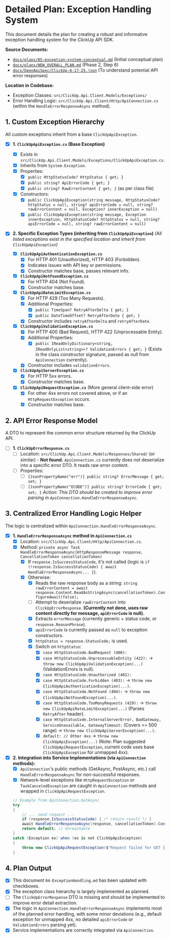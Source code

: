 # Detailed Plan: Exception Handling System

This document details the plan for creating a robust and informative exception handling system for the ClickUp API SDK.

**Source Documents:**
*   [`docs/plans/05-exception-system-conceptual.md`](../05-exception-system-conceptual.md) (Initial conceptual plan)
*   [`docs/plans/NEW_OVERALL_PLAN.md`](../NEW_OVERALL_PLAN.md) (Phase 2, Step 6)
*   [`docs/OpenApiSpec/ClickUp-6-17-25.json`](../../OpenApiSpec/ClickUp-6-17-25.json) (To understand potential API error responses)

**Location in Codebase:**
*   Exception Classes: `src/ClickUp.Api.Client.Models/Exceptions/`
*   Error Handling Logic: `src/ClickUp.Api.Client/Http/ApiConnection.cs` (within the `HandleErrorResponseAsync` method).

## 1. Custom Exception Hierarchy

All custom exceptions inherit from a base `ClickUpApiException`.

- [x] **1. `ClickUpApiException.cs` (Base Exception)**
    - [x] Exists in `src/ClickUp.Api.Client.Models/Exceptions/ClickUpApiException.cs`.
    - [x] Inherits from `System.Exception`.
    - [x] Properties:
        - [x] `public HttpStatusCode? HttpStatus { get; }`
        - [x] `public string? ApiErrorCode { get; }`
        - [x] `public string? RawErrorContent { get; }` (as per class file)
    - [x] Constructors:
        - [x] `public ClickUpApiException(string message, HttpStatusCode? httpStatus = null, string? apiErrorCode = null, string? rawErrorContent = null, Exception? innerException = null)`
        - [x] `public ClickUpApiException(string message, Exception innerException, HttpStatusCode? httpStatus = null, string? apiErrorCode = null, string? rawErrorContent = null)`

- [x] **2. Specific Exception Types (inheriting from `ClickUpApiException`)**
    *(All listed exceptions exist in the specified location and inherit from `ClickUpApiException`)*

    - [x] **`ClickUpApiAuthenticationException.cs`**
        - [x] For HTTP 401 (Unauthorized), HTTP 403 (Forbidden).
        - [x] Indicates issues with API key or permissions.
        - [x] Constructor matches base, passes relevant info.

    - [x] **`ClickUpApiNotFoundException.cs`**
        - [x] For HTTP 404 (Not Found).
        - [x] Constructor matches base.

    - [x] **`ClickUpApiRateLimitException.cs`**
        - [x] For HTTP 429 (Too Many Requests).
        - [x] Additional Properties:
            - [x] `public TimeSpan? RetryAfterDelta { get; }`
            - [x] `public DateTimeOffset? RetryAfterDate { get; }`
        - [x] Constructor includes `retryAfterDelta` and `retryAfterDate`.

    - [x] **`ClickUpApiValidationException.cs`**
        - [x] For HTTP 400 (Bad Request), HTTP 422 (Unprocessable Entity).
        - [x] Additional Properties:
            - [x] `public IReadOnlyDictionary<string, IReadOnlyList<string>>? ValidationErrors { get; }` (Exists in the class constructor signature, passed as null from `ApiConnection` currently).
        - [x] Constructor includes `validationErrors`.

    - [x] **`ClickUpApiServerException.cs`**
        - [x] For HTTP 5xx errors.
        - [x] Constructor matches base.

    - [x] **`ClickUpApiRequestException.cs`** (More general client-side error)
        - [x] For other 4xx errors not covered above, or if an `HttpRequestException` occurs.
        - [x] Constructor matches base.

## 2. API Error Response Model

A DTO to represent the common error structure returned by the ClickUp API.

- [ ] **1. `ClickUpErrorResponse.cs`**
    - [ ] Location: `src/ClickUp.Api.Client.Models/Responses/Shared/` (or similar) - **Not found.** `ApiConnection.cs` currently does not deserialize into a specific error DTO. It reads raw error content.
    - [ ] Properties:
        - [ ] `[JsonPropertyName("err")] public string? ErrorMessage { get; set; }`
        - [ ] `[JsonPropertyName("ECODE")] public string? ErrorCode { get; set; }`
    *Action: This DTO should be created to improve error parsing in `ApiConnection.HandleErrorResponseAsync`.*

## 3. Centralized Error Handling Logic Helper

The logic is centralized within `ApiConnection.HandleErrorResponseAsync`.

- [x] **1. `HandleErrorResponseAsync` method in `ApiConnection.cs`**
    - [x] Location: `src/ClickUp.Api.Client/Http/ApiConnection.cs`.
    - [x] Method: `private async Task HandleErrorResponseAsync(HttpResponseMessage response, CancellationToken cancellationToken)`
        - [x] If `response.IsSuccessStatusCode`, it's not called (logic is `if (!response.IsSuccessStatusCode) { await HandleErrorResponseAsync... }`).
        - [x] Otherwise:
            - [x] Reads the raw response body as a string: `string rawErrorContent = await response.Content.ReadAsStringAsync(cancellationToken).ConfigureAwait(false);`
            - [ ] Attempt to deserialize `rawErrorContent` into `ClickUpErrorResponse`. **(Currently not done, uses raw content directly for message, `apiErrorCode` is null).**
            - [x] Extracts `errorMessage` (currently generic + status code, or `response.ReasonPhrase`).
            - [x] `apiErrorCode` is currently passed as `null` to exception constructors.
            - [x] `httpStatus = response.StatusCode;` is used.
            - [x] Switch on `httpStatus`:
                - [x] `case HttpStatusCode.BadRequest (400):`
                - [x] `case HttpStatusCode.UnprocessableEntity (422):` -> `throw new ClickUpApiValidationException(...)` (ValidationErrors is null).
                - [x] `case HttpStatusCode.Unauthorized (401):`
                - [x] `case HttpStatusCode.Forbidden (403):` -> `throw new ClickUpApiAuthenticationException(...)`.
                - [x] `case HttpStatusCode.NotFound (404):` -> `throw new ClickUpApiNotFoundException(...)`.
                - [x] `case HttpStatusCode.TooManyRequests (429):` -> `throw new ClickUpApiRateLimitException(...)` (Parses `RetryAfter` header).
                - [x] `case HttpStatusCode.InternalServerError, BadGateway, ServiceUnavailable, GatewayTimeout:` (Covers >= 500 range) -> `throw new ClickUpApiServerException(...)`.
                - [x] `default: // Other 4xx` -> `throw new ClickUpApiException(...)` (Note: Plan suggested `ClickUpApiRequestException`, current code uses base `ClickUpApiException` for unmapped 4xx).

- [x] **2. Integration into Service Implementations (via `ApiConnection` methods):**
    - [x] `ApiConnection`'s public methods (GetAsync, PostAsync, etc.) call `HandleErrorResponseAsync` for non-successful responses.
    - [x] Network-level exceptions like `HttpRequestException` or `TaskCanceledException` are caught in `ApiConnection` methods and wrapped in `ClickUpApiRequestException`.

    ```csharp
    // Example from ApiConnection.GetAsync
    try
    {
        // ... send request ...
        if (response.IsSuccessStatusCode) { /* return result */ }
        await HandleErrorResponseAsync(response, cancellationToken).ConfigureAwait(false);
        return default; // Unreachable
    }
    catch (Exception ex) when (ex is not ClickUpApiException)
    {
        throw new ClickUpApiRequestException($"Request failed for GET {endpoint}: {ex.Message}", null, null, null, ex);
    }
    ```

## 4. Plan Output
- [x] This document `04-ExceptionHandling.md` has been updated with checkboxes.
- [x] The exception class hierarchy is largely implemented as planned.
- [ ] The `ClickUpErrorResponse` DTO is missing and should be implemented to improve error detail extraction.
- [x] The logic in `ApiConnection.HandleErrorResponseAsync` implements most of the planned error handling, with some minor deviations (e.g., default exception for unmapped 4xx, no detailed `apiErrorCode` or `ValidationErrors` parsing yet).
- [x] Service implementations are correctly integrated via `ApiConnection`.
```
```
